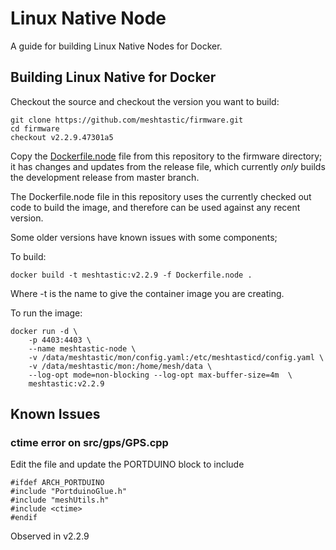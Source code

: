 # Linux Native Node

A guide for building Linux Native Nodes for Docker.


## Building Linux Native for Docker

Checkout the source and checkout the version you want to build:

```
git clone https://github.com/meshtastic/firmware.git
cd firmware
checkout v2.2.9.47301a5
```

Copy the [Dockerfile.node](Dockerfile.node) file from this repository to the firmware directory;
it has changes and updates from the release file, which currently 
*only* builds the development release from master branch.

The Dockerfile.node file in this repository uses the currently 
checked out code to build the image, and therefore can be used 
against any recent version.

Some older versions have known issues with some components;

To build:

```
docker build -t meshtastic:v2.2.9 -f Dockerfile.node .
```

Where -t is the name to give the container image you are creating.

To run the image:

```
docker run -d \
    -p 4403:4403 \
    --name meshtastic-node \
    -v /data/meshtastic/mon/config.yaml:/etc/meshtasticd/config.yaml \
    -v /data/meshtastic/mon:/home/mesh/data \
    --log-opt mode=non-blocking --log-opt max-buffer-size=4m  \
    meshtastic:v2.2.9
```


## Known Issues

### ctime error on src/gps/GPS.cpp

Edit the file and update the PORTDUINO block to include <ctime>

```
#ifdef ARCH_PORTDUINO
#include "PortduinoGlue.h"
#include "meshUtils.h"
#include <ctime>
#endif
```

Observed in v2.2.9

